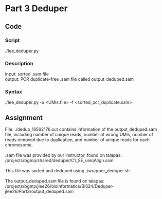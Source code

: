 # Part 3 Deduper

## Code
### Script
./lee_deduper.py

### Description
input: sorted .sam file <br/>
output: PCR duplicate-free .sam file called output_deduped.sam

### Syntax
./lee_deduper.py -u <UMIs.file> -f <sorted_pcr_duplicate.sam>

## Assignment
File: ./dedup_16562176.out contains information of the output_deduped.sam file, including number of unique reads, number of wrong UMIs, number of reads removed due to duplication, and number of unique reads for each chromosome.<br/>
<br/>
.sam file was provided by our instructor, found on talapas:<br/>
/projects/bgmp/shared/deduper/C1_SE_uniqAlign.sam <br/>
<br/>
This file was sorted and deduped using ./wrapper_deduper.sh <br/>
<br/>
The output_deduped.sam file is found on talapas:<br/>
/projects/bgmp/jlee26/bioinformatics/Bi624/Deduper-jlee26/Part3/output_deduped.sam

